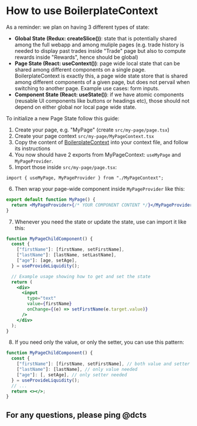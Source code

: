 # How to use BoilerplateContext

As a reminder: we plan on having 3 different types of state:

- **Global State (Redux: createSlice())**: state that is potentially shared among the full webapp and among muliple pages (e.g. trade history is needed to display past trades inside "Trade" page but also to compute rewards inside "Rewards", hence should be global)
- **Page State (React: useContext())**: page wide local state that can be shared among different components on a single page. BoilerplateContext is exactly this, a page wide state store that is shared among different components of a given page, but does not pervail when switching to another page. Example use cases: form inputs.
- **Component State (React: useState())**: if we have atomic components (reusable UI components like buttons or headings etc), those should not depend on either global nor local page wide state.

To initialize a new Page State follow this guide:

1. Create your page, e.g. "MyPage" (create `src/my-page/page.tsx`)
2. Create your page context `src/my-page/MyPageContext.tsx`
3. Copy the content of [BoilerplateContext](./BoilerplateContext.tsx) into your context file, and follow its instructions
4. You now should have 2 exports from MyPageContext: `useMyPage` and `MyPageProvider`.
5. Import those inside `src/my-page/page.tsx`:

```tsx
import { useMyPage, MyPageProvider } from "./MyPageContext";
```

6. Then wrap your page-wide component inside `MyPageProvider` like this:

```jsx
export default function MyPage() {
  return <MyPageProvider>{/* YOUR COMPONENT CONTENT */}</MyPageProvider>;
}
```

7. Whenever you need the state or update the state, use can import it like this:

```jsx
function MyPageChildComponent() {
  const {
    ["firstName"]: [firstName, setFirstName],
    ["lastName"]: [lastName, setLastName],
    ["age"]: [age, setAge],
  } = useProvideLiquidity();

  // Example usage showing how to get and set the state
  return (
    <div>
      <input
        type="text"
        value={firstName}
        onChange={(e) => setFirstName(e.target.value)}
      />
    </div>
  );
}
```

8. If you need only the value, or only the setter, you can use this pattern:

```jsx
function MyPageChildComponent() {
  const {
    ["firstName"]: [firstName, setFirstName], // both value and setter needed
    ["lastName"]: [lastName], // only value needed
    ["age"]: [, setAge], // only setter needed
  } = useProvideLiquidity();
  // ...
  return <></>;
}
```

## For any questions, please ping @dcts
